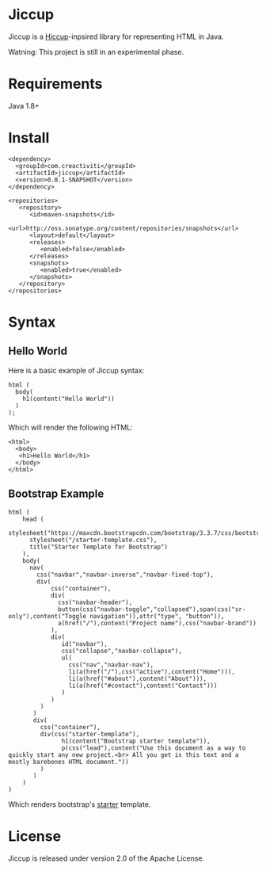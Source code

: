# Jiccup

Jiccup is a [Hiccup](https://github.com/weavejester/hiccup)-inpsired library for representing HTML in Java. 

Watning: This project is still in an experimental phase. 

# Requirements

Java 1.8+

# Install

```
<dependency>
  <groupId>com.creactiviti</groupId>
  <artifactId>jiccup</artifactId>
  <version>0.0.1-SNAPSHOT</version>
</dependency>

<repositories>
   <repository>
      <id>maven-snapshots</id>
      <url>http://oss.sonatype.org/content/repositories/snapshots</url>
      <layout>default</layout>
      <releases>
         <enabled>false</enabled>
      </releases>
      <snapshots>
         <enabled>true</enabled>
      </snapshots>
   </repository>
</repositories>
```

# Syntax

## Hello World

Here is a basic example of Jiccup syntax:

```
html (
  body(
    h1(content("Hello World"))
  )
);
```

Which will render the following HTML: 

```
<html>
  <body>
   <h1>Hello World</h1>
  </body>
</html>
```

## Bootstrap Example

```
html (
    head (
      stylesheet("https://maxcdn.bootstrapcdn.com/bootstrap/3.3.7/css/bootstrap.min.css"),
      stylesheet("/starter-template.css"),
      title("Starter Template for Bootstrap")
    ),
    body(
	  nav(
        css("navbar","navbar-inverse","navbar-fixed-top"),
        div(
            css("container"),
            div(
              css("navbar-header"),
              button(css("navbar-toggle","collapsed"),span(css("sr-only"),content("Toggle navigation")),attr("type", "button")),
              a(href("/"),content("Project name"),css("navbar-brand"))
            ),
            div(
               id("navbar"),
               css("collapse","navbar-collapse"),
               ul(
                 css("nav","navbar-nav"),
                 li(a(href("/"),css("active"),content("Home"))),
                 li(a(href("#about"),content("About"))),
                 li(a(href("#contact"),content("Contact")))
               )
            )
         )
       )
       div(
         css("container"),
         div(css("starter-template"),
               h1(content("Bootstrap starter template")),
               p(css("lead"),content("Use this document as a way to quickly start any new project.<br> All you get is this text and a mostly barebones HTML document."))
         )
       )
    )
)
```

Which renders bootstrap's [starter](https://getbootstrap.com/docs/3.3/examples/starter-template/) template.

# License

Jiccup is released under version 2.0 of the Apache License.
